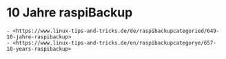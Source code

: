 # 10 Jahre raspiBackup

``` admonish note title="Quelle"
- <https://www.linux-tips-and-tricks.de/de/raspibackupcategoried/649-10-jahre-raspibackup>
- <https://www.linux-tips-and-tricks.de/en/raspibackupcategorye/657-10-years-raspibackup>
```
